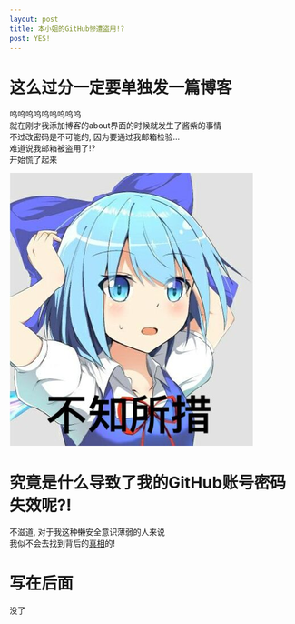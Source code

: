 ```yaml
---
layout: post
title: 本小姐的GitHub惨遭盗用!?
post: YES!
---
```


# 这么过分一定要单独发一篇博客
呜呜呜呜呜呜呜呜呜  
就在刚才我添加博客的about界面的时候就发生了酱紫的事情  
不过改密码是不可能的, 因为要通过我邮箱检验...  
难道说我邮箱被盗用了!?  
开始慌了起来

![](https://raw.githubusercontent.com/HoshinoTented/Faces/master/not_know_what_should_do.jpg)

# 究竟是什么导致了我的GitHub账号密码失效呢?!
不滋道, 对于我这种<del>懒</del>安全意识薄弱的人来说  
我似不会去找到背后的[真相](https://raw.githubusercontent.com/HoshinoTented/hoshinotented.github.io/master/_includes/github-password-reset.png)的!

# 写在后面
没了